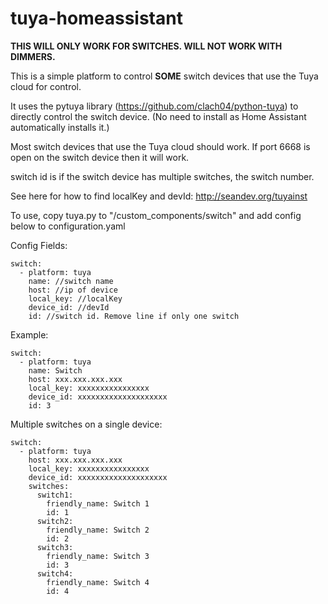 # tuya-homeassistant

**THIS WILL ONLY WORK FOR SWITCHES. WILL NOT WORK WITH DIMMERS.**

This is a simple platform to control **SOME** switch devices that use the Tuya cloud for control.

It uses the pytuya library (https://github.com/clach04/python-tuya) to directly control the switch device. (No need to install as Home Assistant automatically installs it.)

Most switch devices that use the Tuya cloud should work. If port 6668 is open on the switch device then it will work.

switch id is if the switch device has multiple switches, the switch number.

See here for how to find localKey and devId: http://seandev.org/tuyainst

To use, copy tuya.py to "<home assistant config dir>/custom_components/switch" and add config below to configuration.yaml

Config Fields:
```
switch:
  - platform: tuya
    name: //switch name
    host: //ip of device
    local_key: //localKey
    device_id: //devId
    id: //switch id. Remove line if only one switch
```

Example:
```
switch:
  - platform: tuya
    name: Switch
    host: xxx.xxx.xxx.xxx
    local_key: xxxxxxxxxxxxxxxx
    device_id: xxxxxxxxxxxxxxxxxxxx
    id: 3
```

Multiple switches on a single device:
```
switch:
  - platform: tuya
    host: xxx.xxx.xxx.xxx
    local_key: xxxxxxxxxxxxxxxx
    device_id: xxxxxxxxxxxxxxxxxxxx
    switches:
      switch1:
        friendly_name: Switch 1
        id: 1
      switch2:
        friendly_name: Switch 2
        id: 2
      switch3:
        friendly_name: Switch 3
        id: 3
      switch4:
        friendly_name: Switch 4
        id: 4
```
